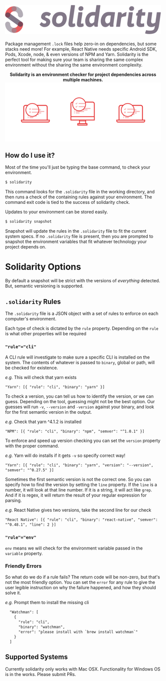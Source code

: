 ![solidarity logo](./_art/solidarity-logo.png)
-----

Package management `.lock` files help zero-in on dependencies, but some stacks need more! For example, React Native needs specific Android SDK, Pods, Xcode, node, & even versions of NPM and Yarn.  Solidarity is the perfect tool for making sure your team is sharing the same complex environment without the sharing the same environment complexity.


<p align="center">
  <strong>Solidarity is an environment checker for project dependencies across multiple machines.</strong>
  <img src='./_art/action-shot.png' />
</p>

## How do I use it?
Most of the time you'll just be typing the base command, to check your environment.
```sh
$ solidarity
```
This command looks for the `.solidarity` file in the working directory, and then runs a check of the containing rules against your environment.  The command exit code is tied to the success of solidarity check.

Updates to your environment can be stored easily.
```sh
$ solidarity snapshot
```
Snapshot will update the rules in the `.solidarity` file to fit the current system specs.  If no `.solidarity` file is present, then you are prompted to snapshot the environment variables that fit whatever technology your project depends on.

# Solidarity Options
By default a snapshot will be strict with the versions of _everything_ detected.  But, semantic versioning is supported.

## `.solidarity` Rules
The `.solidarity` file is a JSON object with a set of rules to enforce on each computer's environment.

Each type of check is dictated by the `rule` property.  Depending on the `rule` is what other properties will be required

### `"rule"="cli"`

A CLI rule will investigate to make sure a specific CLI is installed on the system.  The contents of whatever is passed to `binary`, global or path, will be checked for existence.

*e.g.* This will check that yarn exists
```
"Yarn": [{ "rule": "cli", "binary": "yarn" }]
```

To check a version, you can tell us how to identify the version, or we can guess.  Depending on the tool, guessing might not be the best option.  Our guesses will run `-v`, `--version` and `-version` against your binary, and look for the first semantic version in the output.

*e.g.* Check that yarn ^4.1.2 is installed
```
"NPM": [{ "rule": "cli", "binary": "npm", "semver": "^1.0.1" }]
```

To enforce and speed up version checking you can set the `version` property with the proper command.

*e.g.* Yarn will do installs if it gets `-v` so specify correct way!
```
"Yarn": [{ "rule": "cli", "binary": "yarn", "version": "--version", "semver": "^0.27.5" }]
```

Sometimes the first semantic version is not the correct one.  So you can specify how to find the version by setting the `line` property.  If the `line` is a number, it will look at that line number.  If it is a string, it will act like `grep`.  And if it is regex, it will return the result of your regular expression for parsing.

*e.g.* React Native gives two versions, take the second line for our check
```
"React Native": [{ "rule": "cli", "binary": "react-native", "semver": "^0.48.1", "line": 2 }]
```

### `"rule"="env"`
`env` means we will check for the environment variable passed in the `variable` property.

### Friendly Errors
So what do we do if a rule fails?  The return code will be non-zero, but that's not the most friendly option.  You can set the `error` for any rule to give the user legible instruction on why the failure happened, and how they should solve it.

*e.g.* Prompt them to install the missing cli
```
  "Watchman": [
    {
      "rule": "cli",
      "binary": "watchman",
      "error": "please install with `brew install watchman`"
    }
  ]
```

## Supported Systems
Currently solidarity only works with Mac OSX.  Functionality for Windows OS is in the works.  Please submit PRs.
